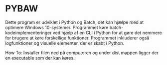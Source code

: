 # PYBAW
Dette program er udviklet i Python og Batch, det kan hjælpe med at optimere Windows 10-systemer. Programmet køre batch-kodeimplementeringer ved hjælp af en CLI i Python for at gøre det nemmere for brugere at køre forskellige funktioner. Programmet inkluderer også logfunktioner og visuelle elementer, der er skabt i Python.

How To:
Installer filen ned på computeren og under dist mappen ligger der en executable som der kan køres.
